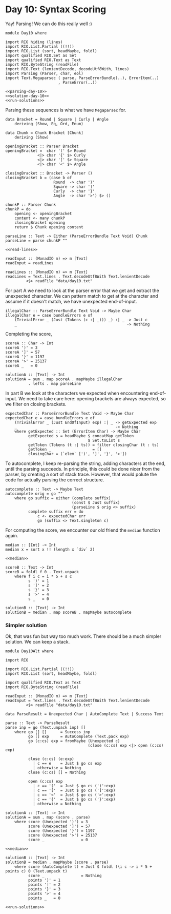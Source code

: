 # Day 10: Syntax Scoring
Yay! Parsing! We can do this really well :)

``` {.haskell file=app/Day10.hs}
module Day10 where

import RIO hiding (lines)
import RIO.List.Partial ((!!))
import RIO.List (sort, headMaybe, foldl)
import qualified RIO.Set as Set
import qualified RIO.Text as Text
import RIO.ByteString (readFile)
import RIO.Text (lenientDecode, decodeUtf8With, lines)
import Parsing (Parser, char, eol)
import Text.Megaparsec ( parse, ParseErrorBundle(..), ErrorItem(..)
                       , ParseError(..))

<<parsing-day-10>>
<<solution-day-10>>
<<run-solutions>>
```

Parsing these sequences is what we have `Megaparsec` for.

``` {.haskell #parsing-day-10}
data Bracket = Round | Square | Curly | Angle
    deriving (Show, Eq, Ord, Enum)

data Chunk = Chunk Bracket [Chunk]
    deriving (Show)

openingBracket :: Parser Bracket
openingBracket =  char '(' $> Round
              <|> char '{' $> Curly
              <|> char '[' $> Square
              <|> char '<' $> Angle

closingBracket :: Bracket -> Parser ()
closingBracket b = (case b of
                     Round  -> char ')'
                     Square -> char ']'
                     Curly  -> char '}'
                     Angle  -> char '>') $> ()

chunkP :: Parser Chunk
chunkP = do
    opening <- openingBracket
    content <- many chunkP
    closingBracket opening
    return $ Chunk opening content

parseLine :: Text -> Either (ParseErrorBundle Text Void) Chunk
parseLine = parse chunkP ""

<<read-lines>>

readInput :: (MonadIO m) => m [Text]
readInput = readLines
```

``` {.haskell #read-lines}
readLines :: (MonadIO m) => m [Text]
readLines = Text.lines . Text.decodeUtf8With Text.lenientDecode 
         <$> readFile "data/day10.txt"
```

For part A we need to look at the parser error that we get and extract the unexpected character. We can pattern match to get at the character and assume if it doesn't match, we have unexpected end-of-input.

``` {.haskell #solution-day-10}
illegalChar :: ParseErrorBundle Text Void -> Maybe Char
illegalChar e = case bundleErrors e of
    (TrivialError _ (Just (Tokens (c :| _))) _) :| _ -> Just c
    _                                                -> Nothing
```

Completing the score,

``` {.haskell #solution-day-10}
scoreA :: Char -> Int
scoreA ')' = 3
scoreA ']' = 57
scoreA '}' = 1197
scoreA '>' = 25137
scoreA _   = 0

solutionA :: [Text] -> Int
solutionA = sum . map scoreA . mapMaybe illegalChar
          . lefts . map parseLine
```

In part B we look at the characters we expected when encountering end-of-input. We need to take care here: opening brackets are always expected, so we filter on closing brackets.

``` {.haskell #solution-day-10}
expectedChar :: ParseErrorBundle Text Void -> Maybe Char
expectedChar e = case bundleErrors e of
    (TrivialError _ (Just EndOfInput) exp) :| _ -> getExpected exp
    _                                           -> Nothing
    where getExpected :: Set (ErrorItem Char) -> Maybe Char
          getExpected s = headMaybe $ concatMap getToken
                                    $ Set.toList s
          getToken (Tokens (t :| ts)) = filter closingChar (t : ts)
          getToken _                  = []
          closingChar = (`elem` [')', ']', '}', '>'])
```

To autocomplete, I keep re-parsing the string, adding characters at the end, until the parsing succeeds. In principle, this could be done nicer from the parser, by creating a sort of stack trace. However, that would polute the code for actually parsing the correct structure.

``` {.haskell #solution-day-10}
autocomplete :: Text -> Maybe Text
autocomplete orig = go ""
    where go suffix = either (complete suffix)
                             (const $ Just suffix)
                             (parseLine $ orig <> suffix)
          complete suffix err = do
              c <- expectedChar err
              go (suffix <> Text.singleton c)
```

For computing the score, we encounter our old friend the `median` function again.

``` {.haskell #median}
median :: [Int] -> Int
median x = sort x !! (length x `div` 2)
```

``` {.haskell #solution-day-10}
<<median>>

scoreB :: Text -> Int
scoreB = foldl f 0 . Text.unpack 
    where f i c = i * 5 + s c
          s ')' = 1
          s ']' = 2
          s '}' = 3
          s '>' = 4
          s _   = 0

solutionB :: [Text] -> Int
solutionB = median . map scoreB . mapMaybe autocomplete
```

### Simpler solution
Ok, that was fun but way too much work. There should be a much simpler solution. We can keep a stack.

``` {.haskell file=app/Day10Alt.hs}
module Day10Alt where

import RIO

import RIO.List.Partial ((!!))
import RIO.List (sort, headMaybe, foldl)

import qualified RIO.Text as Text
import RIO.ByteString (readFile)

readInput :: (MonadIO m) => m [Text]
readInput = Text.lines . Text.decodeUtf8With Text.lenientDecode 
         <$> readFile "data/day10.txt"

data ParseResult = Unexpected Char | AutoComplete Text | Success Text

parse :: Text -> ParseResult
parse inp = go (Text.unpack inp) []
    where go [] []      = Success inp
          go [] exp     = AutoComplete (Text.pack exp)
          go (c:cs) exp = fromMaybe (Unexpected c) 
                                    (close (c:cs) exp <|> open (c:cs) exp)

          close (c:cs) (e:exp)
            | c == e    = Just $ go cs exp
            | otherwise = Nothing
          close (c:cs) [] = Nothing

          open (c:cs) exp
            | c == '('  = Just $ go cs (')':exp)
            | c == '['  = Just $ go cs (']':exp)
            | c == '<'  = Just $ go cs ('>':exp)
            | c == '{'  = Just $ go cs ('}':exp)
            | otherwise = Nothing

solutionA :: [Text] -> Int
solutionA = sum . map (score . parse)
    where score (Unexpected ')') = 3
          score (Unexpected ']') = 57
          score (Unexpected '}') = 1197
          score (Unexpected '>') = 25137
          score _                = 0

<<median>>

solutionB :: [Text] -> Int
solutionB = median . mapMaybe (score . parse)
    where score (AutoComplete t) = Just $ foldl (\i c -> i * 5 + points c) 0 (Text.unpack t)
          score _                = Nothing
          points ')' = 1
          points ']' = 2
          points '}' = 3
          points '>' = 4
          points _   = 0

<<run-solutions>>
```

